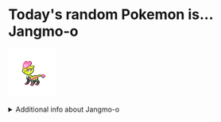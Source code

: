 # Today's random Pokemon is... Jangmo-o

![Jangmo-o shiny sprite](https://raw.githubusercontent.com/PokeAPI/sprites/master/sprites/pokemon/shiny/782.png)

<details>
<summary>Additional info about Jangmo-o</summary>

| srpite type | image |
|------|------|
| back_default | ![Jangmo-o back_default sprite](https://raw.githubusercontent.com/PokeAPI/sprites/master/sprites/pokemon/back/782.png) |
| front_default | ![Jangmo-o front_default sprite](https://raw.githubusercontent.com/PokeAPI/sprites/master/sprites/pokemon/782.png) | </details>